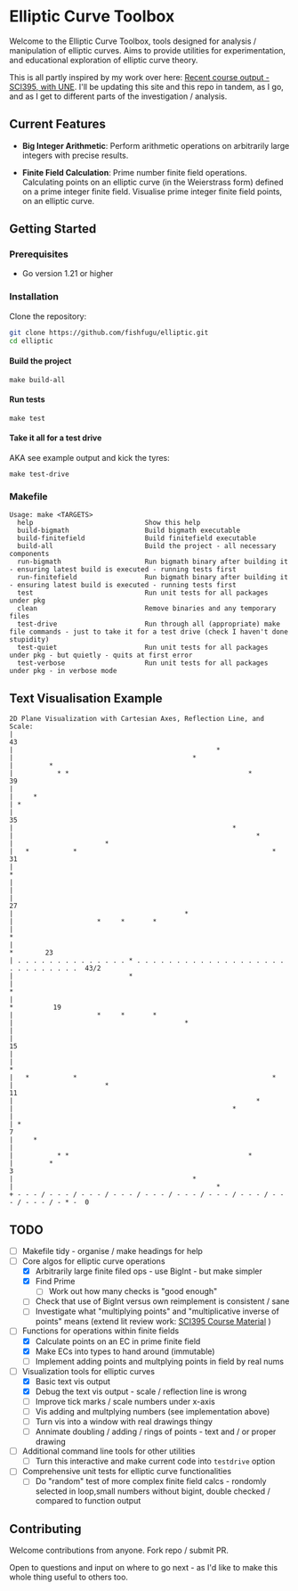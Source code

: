 # Elliptic Curve Toolbox

Welcome to the Elliptic Curve Toolbox, tools designed for analysis / manipulation of elliptic curves. Aims to provide utilities for experimentation, and educational exploration of elliptic curve theory.

This is all partly inspired by my work over here: [Recent course output - SCI395, with UNE](https://www.creativearts.com.au/maths/une/sci395). I'll be updating this site and this repo in tandem, as I go, and as I get to different parts of the investigation / analysis.

## Current Features

- **Big Integer Arithmetic**: Perform arithmetic operations on arbitrarily large integers with precise results.

- **Finite Field Calculation**: Prime number finite field operations. Calculating points on an elliptic curve (in the Weierstrass form) defined on a prime integer finite field. Visualise prime integer finite field points, on an elliptic curve.


## Getting Started

### Prerequisites

- Go version 1.21 or higher

### Installation

Clone the repository:

```bash
git clone https://github.com/fishfugu/elliptic.git
cd elliptic
```

#### Build the project
```
make build-all
```

#### Run tests
```
make test
```

#### Take it all for a test drive
AKA see example output and kick the tyres:
```
make test-drive
```

### Makefile
```
Usage: make <TARGETS>
  help                            Show this help
  build-bigmath                   Build bigmath executable
  build-finitefield               Build finitefield executable
  build-all                       Build the project - all necessary components
  run-bigmath                     Run bigmath binary after building it - ensuring latest build is executed - running tests first
  run-finitefield                 Run bigmath binary after building it - ensuring latest build is executed - running tests first
  test                            Run unit tests for all packages under pkg
  clean                           Remove binaries and any temporary files
  test-drive                      Run through all (appropriate) make file commands - just to take it for a test drive (check I haven't done stupidity)
  test-quiet                      Run unit tests for all packages under pkg - but quietly - quits at first error
  test-verbose                    Run unit tests for all packages under pkg - in verbose mode
```

## Text Visualisation Example
```
2D Plane Visualization with Cartesian Axes, Reflection Line, and Scale:
|                                                                                        43
|                                                   *                                   
|                                             *                                         
|         *                                                                             
|           * *                                             *                            39
|                                                                                       
|     *                                                                                 
| *                                                                                     
|                                                                                        35
|                                                       *                               
|                                                             *                         
|                       *                                                               
|   *           *                                                 *                      31
|                                                                           *           
|                                                                                       
|                                                                                       
|                                                                                        27
|                                           *                                           
|                     *     *       *                                                   
|                                                                             *         
|                                                                               *        23
| . . . . . . . . . . . . . . * . . . . . . . . . . . . . . . . . . . . . . . . . . . .  43/2
|                             *                                                         
|                                                                               *       
|                                                                             *          19
|                     *     *       *                                                   
|                                           *                                           
|                                                                                       
|                                                                                        15
|                                                                                       
|                                                                           *           
|   *           *                                                 *                     
|                       *                                                                11
|                                                             *                         
|                                                       *                               
|                                                                                       
| *                                                                                      7
|     *                                                                                 
|                                                                                       
|           * *                                             *                           
|         *                                                                              3
|                                             *                                         
|                                                   *                                   
+ - - - / - - - / - - - / - - - / - - - / - - - / - - - / - - - / - - - / - - - / - * -  0
```

## TODO
- [ ] Makefile tidy - organise / make headings for help
- [ ] Core algos for elliptic curve operations
    - [x] Arbitrarily large finite filed ops - use BigInt - but make simpler
    - [x] Find Prime
        - [ ] Work out how many checks is "good enough"
    - [ ] Check that use of BigInt versus own reimplement is consistent / sane
    - [ ] Investigate what "multiplying points" and "multiplicative inverse of points" means (extend lit review work: [SCI395 Course Material](https://www.creativearts.com.au/maths/une/sci395)
)
- [ ] Functions for operations within finite fields
    - [x] Calculate points on an EC in prime finite field
    - [x] Make ECs into types to hand around (immutable)
    - [ ] Implement adding points and multplying points in field by real nums
- [ ] Visualization tools for elliptic curves
    - [x] Basic text vis output
    - [x] Debug the text vis output - scale / reflection line is wrong
    - [ ] Improve tick marks / scale numbers under x-axis
    - [ ] Vis adding and multplying numbers (see implementation above)
    - [ ] Turn vis into a window with real drawings thingy
    - [ ] Annimate doubling / adding / rings of points - text and / or proper drawing
- [ ] Additional command line tools for other utilities
    - [ ] Turn this interactive and make current code into `testdrive` option
- [ ] Comprehensive unit tests for elliptic curve functionalities
    - [ ] Do "random" test of more complex finite field calcs - rondomly selected in loop,small numbers without bigint, double checked / compared to function output

## Contributing
Welcome contributions from anyone. Fork repo / submit PR.

Open to questions and input on where to go next - as I'd like to make this whole thing useful to others too.
